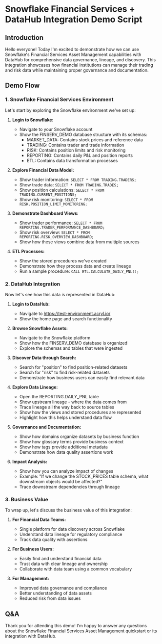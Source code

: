 # Snowflake Financial Services + DataHub Integration Demo Script

## Introduction

Hello everyone! Today I'm excited to demonstrate how we can use Snowflake's Financial Services Asset Management capabilities with DataHub for comprehensive data governance, lineage, and discovery. This integration showcases how financial institutions can manage their trading and risk data while maintaining proper governance and documentation.

## Demo Flow

### 1. Snowflake Financial Services Environment

Let's start by exploring the Snowflake environment we've set up:

1. **Login to Snowflake:** 
   - Navigate to your Snowflake account
   - Show the FINSERV_DEMO database structure with its schemas:
     - MARKET_DATA: Contains stock prices and reference data
     - TRADING: Contains trader and trade information
     - RISK: Contains position limits and risk monitoring
     - REPORTING: Contains daily P&L and position reports
     - ETL: Contains data transformation processes

2. **Explore Financial Data Model:**
   - Show trader information: `SELECT * FROM TRADING.TRADERS;`
   - Show trade data: `SELECT * FROM TRADING.TRADES;`
   - Show position calculations: `SELECT * FROM TRADING.CURRENT_POSITIONS;`
   - Show risk monitoring: `SELECT * FROM RISK.POSITION_LIMIT_MONITORING;`

3. **Demonstrate Dashboard Views:**
   - Show trader performance: `SELECT * FROM REPORTING.TRADER_PERFORMANCE_DASHBOARD;`
   - Show risk overview: `SELECT * FROM REPORTING.RISK_OVERVIEW_DASHBOARD;`
   - Show how these views combine data from multiple sources

4. **ETL Processes:**
   - Show the stored procedures we've created
   - Demonstrate how they process data and create lineage
   - Run a sample procedure: `CALL ETL.CALCULATE_DAILY_PNL();`

### 2. DataHub Integration

Now let's see how this data is represented in DataHub:

1. **Login to DataHub:**
   - Navigate to https://test-environment.acryl.io/
   - Show the home page and search functionality

2. **Browse Snowflake Assets:**
   - Navigate to the Snowflake platform
   - Show how the FINSERV_DEMO database is organized
   - Explore the schemas and tables that were ingested

3. **Discover Data through Search:**
   - Search for "position" to find position-related datasets
   - Search for "risk" to find risk-related datasets
   - Demonstrate how business users can easily find relevant data

4. **Explore Data Lineage:**
   - Open the REPORTING.DAILY_PNL table
   - Show upstream lineage - where the data comes from
   - Trace lineage all the way back to source tables
   - Show how the views and stored procedures are represented
   - Highlight how this helps understand data flow

5. **Governance and Documentation:**
   - Show how domains organize datasets by business function
   - Show how glossary terms provide business context
   - Show how tags provide additional metadata
   - Demonstrate how data quality assertions work

6. **Impact Analysis:**
   - Show how you can analyze impact of changes
   - Example: "If we change the STOCK_PRICES table schema, what downstream objects would be affected?"
   - Trace downstream dependencies through lineage

### 3. Business Value

To wrap up, let's discuss the business value of this integration:

1. **For Financial Data Teams:**
   - Single platform for data discovery across Snowflake
   - Understand data lineage for regulatory compliance
   - Track data quality with assertions

2. **For Business Users:**
   - Easily find and understand financial data
   - Trust data with clear lineage and ownership
   - Collaborate with data team using a common vocabulary

3. **For Management:**
   - Improved data governance and compliance
   - Better understanding of data assets
   - Reduced risk from data issues

## Q&A

Thank you for attending this demo! I'm happy to answer any questions about the Snowflake Financial Services Asset Management quickstart or its integration with DataHub.
